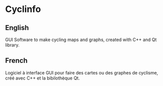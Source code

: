 # Cyclinfo

## English
GUI Software to make cycling maps and graphs, created with C++ and Qt library.

## French
Logiciel à interface GUI pour faire des cartes ou des graphes de cyclisme, créé avec C++ et la bibilothèque Qt.
